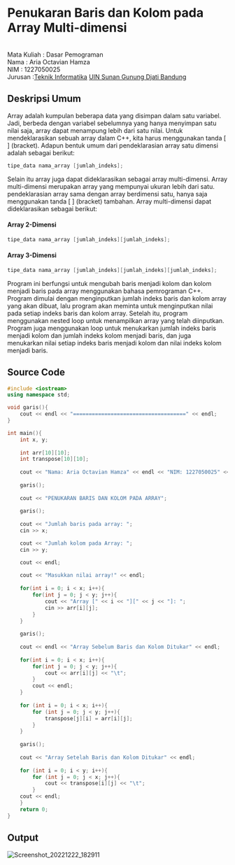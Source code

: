 # Penukaran Baris dan Kolom pada Array Multi-dimensi 
<br>Mata Kuliah 	: Dasar Pemograman
<br> Nama		: Aria Octavian Hamza
<br>NIM		:	1227050025
<br>Jurusan		:[Teknik Informatika](http://if.uinsgd.ac.id/) [UIN Sunan Gunung Djati Bandung](https://uinsgd.ac.id/) 

## Deskripsi Umum
Array adalah kumpulan beberapa data yang disimpan dalam satu variabel. Jadi, berbeda dengan variabel sebelumnya yang hanya menyimpan 
satu nilai saja, array dapat menampung lebih dari satu nilai. Untuk mendeklarasikan sebuah array dalam C++, kita harus menggunakan tanda [ ] 
(bracket). Adapun bentuk umum dari pendeklarasian array satu dimensi adalah sebagai berikut:<br>

```cpp
tipe_data nama_array [jumlah_indeks];
```

Selain itu array juga dapat dideklarasikan sebagai array multi-dimensi. Array multi-dimensi merupakan array yang mempunyai ukuran lebih dari 
satu. pendeklarasian array sama dengan array berdimensi satu, hanya saja menggunakan tanda [ ] (bracket) tambahan. Array multi-dimensi 
dapat dideklarasikan sebagai berikut:<br>

#### Array 2-Dimensi
```cpp
tipe_data nama_array [jumlah_indeks][jumlah_indeks];
```

#### Array 3-Dimensi
```cpp
tipe_data nama_array [jumlah_indeks][jumlah_indeks][jumlah_indeks];
```

Program ini berfungsi untuk mengubah baris menjadi kolom dan kolom menjadi baris pada array menggunakan bahasa pemrograman C++. 
Program dimulai dengan menginputkan jumlah indeks baris dan kolom array yang akan dibuat, lalu program akan meminta untuk 
menginputkan nilai pada setiap indeks baris dan kolom array. Setelah itu, program menggunakan nested loop untuk menampilkan array yang 
telah diinputkan. Program juga menggunakan loop untuk menukarkan jumlah indeks baris menjadi kolom dan jumlah indeks kolom menjadi 
baris, dan juga menukarkan nilai setiap indeks baris menjadi kolom dan nilai indeks kolom menjadi baris.


## Source Code
```cpp
#include <iostream>
using namespace std;

void garis(){
	cout << endl << "====================================" << endl;
}

int main(){
	int x, y;
	
	int arr[10][10];
	int transpose[10][10];
	
	cout << "Nama: Aria Octavian Hamza" << endl << "NIM: 1227050025" << endl;
	
	garis();
	
	cout << "PENUKARAN BARIS DAN KOLOM PADA ARRAY";
	
	garis();
	
	cout << "Jumlah baris pada array: ";
	cin >> x;

	cout << "Jumlah kolom pada Array: ";
	cin >> y;

	cout << endl;
	
	cout << "Masukkan nilai array!" << endl;
		
	for(int i = 0; i < x; i++){
		for(int j = 0; j < y; j++){
			cout << "Array [" << i << "][" << j << "]: ";
			cin >> arr[i][j];
		}
	}
	
	garis();
	
	cout << endl << "Array Sebelum Baris dan Kolom Ditukar" << endl;
	
	for(int i = 0; i < x; i++){
		for(int j = 0; j < y; j++){
			cout << arr[i][j] << "\t";
		}
		cout << endl;
	}
	
	for (int i = 0; i < x; i++){
	    for (int j = 0; j < y; j++){
	    	transpose[j][i] = arr[i][j];
	    }
	}
	
	garis();
	
	cout << "Array Setelah Baris dan Kolom Ditukar" << endl;
	
	for (int i = 0; i < y; i++){
		for (int j = 0; j < x; j++){
			cout << transpose[i][j] << "\t";
    	}
    cout << endl;
	}
	return 0;
}
```

## Output
![Screenshot_20221222_182911](https://user-images.githubusercontent.com/79699603/209125362-24f23512-7998-4bd1-8b64-15073d740a6c.png)

